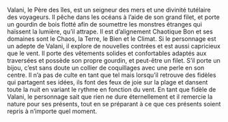 Valani, le Père des îles, est un seigneur des
mers et une divinité tutélaire des voyageurs. Il
pêche dans les océans à l’aide de son grand
filet, et porte un gourdin de bois flotté afin de
soumettre les monstres étranges qui haïssent
la lumière, qu’il attrape. Il est d’alignement
Chaotique Bon et ses domaines sont le Chaos, la
Terre, le Bien et le Climat. Si le personnage est un
adepte de Valani, il explore de nouvelles contrées
et est aussi capricieux que le vent. Il porte des
vêtements solides et confortables adaptés aux
traversées et possède son propre gourdin, et
peut-être un filet. S’il porte un bijou, c’est sans doute un
collier de coquillages avec une perle en son centre.
Il n’a pas de culte en tant que tel mais lorsqu’il
retrouve des fidèles qui partagent ses idées,
ils font des feux de joie sur la plage et
dansent toute la nuit en variant le rythme
en fonction du vent. En tant que fidèle de
Valani, le personnage sait que rien ne dure
éternellement et il remercie la nature pour
ses présents, tout en se préparant à ce que ces
présents soient repris à n’importe quel moment.